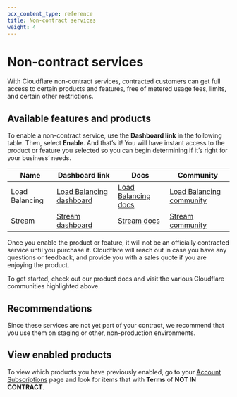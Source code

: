 ```yaml
---
pcx_content_type: reference
title: Non-contract services
weight: 4
---
```


# Non-contract services

With Cloudflare non-contract services, contracted customers can get full access to certain products and features, free of metered usage fees, limits, and certain other restrictions.

## Available features and products

To enable a non-contract service, use the **Dashboard link** in the following table. Then, select **Enable**. And that’s it! You will have instant access to the product or feature you selected so you can begin determining if it’s right for your business’ needs.

| Name | Dashboard link | Docs | Community |
| --- | --- | --- | --- |
| Load Balancing | [Load Balancing dashboard](https://dash.cloudflare.com/?to=/:account/:zone/traffic/load-balancing) | [Load Balancing docs](/load-balancing/) | [Load Balancing community](https://community.cloudflare.com/tag/loadbalancing) |
| Stream | [Stream dashboard](https://dash.cloudflare.com/?to=/:account/stream) | [Stream docs](/stream/) | [Stream community](https://community.cloudflare.com/tag/cloudflarestream) |

Once you enable the product or feature, it will not be an officially contracted service until you purchase it. Cloudflare will reach out in case you have any questions or feedback, and provide you with a sales quote if you are enjoying the product.

To get started, check out our product docs and visit the various Cloudflare communities highlighted above.

## Recommendations

Since these services are not yet part of your contract, we recommend that you use them on staging or other, non-production environments.

## View enabled products

To view which products you have previously enabled, go to your [Account Subscriptions](https://dash.cloudflare.com/?to=/:account/billing/subscriptions) page and look for items that with **Terms** of **NOT IN CONTRACT**.